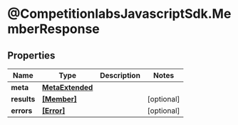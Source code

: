 # @CompetitionlabsJavascriptSdk.MemberResponse

## Properties

Name | Type | Description | Notes
------------ | ------------- | ------------- | -------------
**meta** | [**MetaExtended**](docs/MetaExtended.md) |  | 
**results** | [**[Member]**](docs/Member.md) |  | [optional] 
**errors** | [**[Error]**](docs/Error.md) |  | [optional] 


